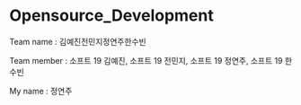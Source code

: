 # Opensource_Development
<Assignment>
Team name : 김예진전민지정연주한수빈
  
Team member : 소프트 19 김예진, 소프트 19 전민지, 소프트 19 정연주, 소프트 19 한수빈

My name : 정연주
